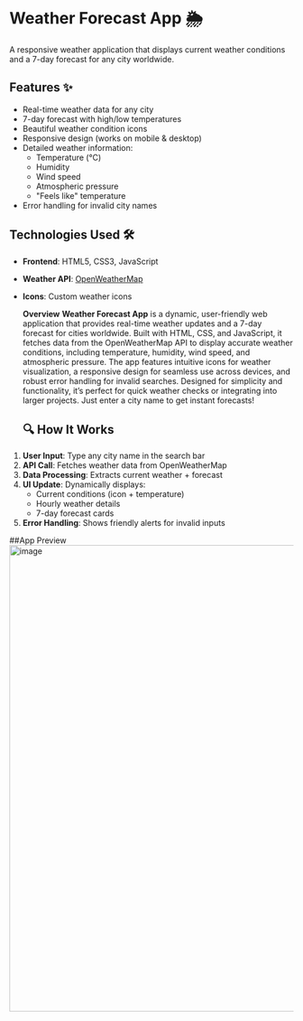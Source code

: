 # Weather Forecast App 🌦️

A responsive weather application that displays current weather conditions and a 7-day forecast for any city worldwide.

## Features ✨

- Real-time weather data for any city
- 7-day forecast with high/low temperatures
- Beautiful weather condition icons
- Responsive design (works on mobile & desktop)
- Detailed weather information:
  - Temperature (°C)
  - Humidity
  - Wind speed
  - Atmospheric pressure
  - "Feels like" temperature
- Error handling for invalid city names

## Technologies Used 🛠️

- **Frontend**: HTML5, CSS3, JavaScript
- **Weather API**: [OpenWeatherMap](https://openweathermap.org/)
- **Icons**: Custom weather icons

  **Overview**
**Weather Forecast App** is a dynamic, user-friendly web application that provides real-time weather updates and a 7-day forecast for cities worldwide. Built with HTML, CSS, and JavaScript, it fetches data from the OpenWeatherMap API to display accurate weather conditions, including temperature, humidity, wind speed, and atmospheric pressure. The app features intuitive icons for weather visualization, a responsive design for seamless use across devices, and robust error handling for invalid searches. Designed for simplicity and functionality, it’s perfect for quick weather checks or integrating into larger projects. Just enter a city name to get instant forecasts!

  ## 🔍 How It Works

1. **User Input**: Type any city name in the search bar
2. **API Call**: Fetches weather data from OpenWeatherMap
3. **Data Processing**: Extracts current weather + forecast
4. **UI Update**: Dynamically displays:
   - Current conditions (icon + temperature)
   - Hourly weather details
   - 7-day forecast cards
5. **Error Handling**: Shows friendly alerts for invalid inputs

##App Preview
<img width="1031" height="826" alt="image" src="https://github.com/user-attachments/assets/2d8eddbb-ccdc-405e-9d3e-841f0baaf09d" />



